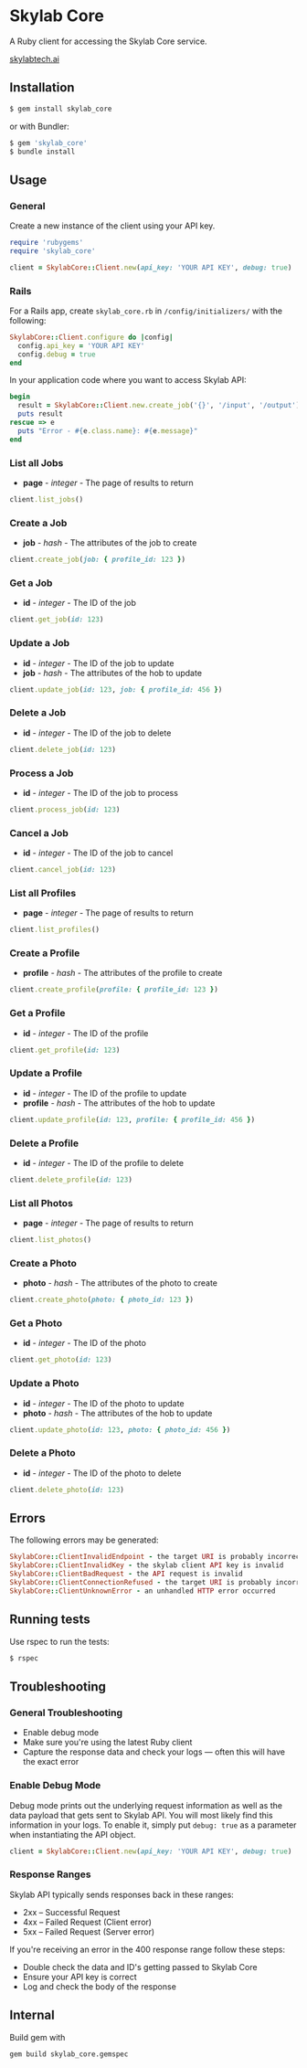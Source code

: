 # Skylab Core

A Ruby client for accessing the Skylab Core service.

[skylabtech.ai](http://skylabtech.ai)

## Installation

```bash
$ gem install skylab_core
```

or with Bundler:

```bash
$ gem 'skylab_core'
$ bundle install
```

## Usage


### General

Create a new instance of the client using your API key.

```ruby
require 'rubygems'
require 'skylab_core'

client = SkylabCore::Client.new(api_key: 'YOUR API KEY', debug: true)
```

### Rails

For a Rails app, create `skylab_core.rb` in `/config/initializers/`
with the following:

```ruby
SkylabCore::Client.configure do |config|
  config.api_key = 'YOUR API KEY'
  config.debug = true
end
```

In your application code where you want to access Skylab API:

```ruby
begin
  result = SkylabCore::Client.new.create_job('{}', '/input', '/output')
  puts result
rescue => e
  puts "Error - #{e.class.name}: #{e.message}"
end
```

### List all Jobs

- **page** - *integer* - The page of results to return

```ruby
client.list_jobs()
```

### Create a Job

- **job** - *hash* - The attributes of the job to create

```ruby
client.create_job(job: { profile_id: 123 })
```

### Get a Job

- **id** - *integer* - The ID of the job

```ruby
client.get_job(id: 123)
```

### Update a Job

- **id** - *integer* - The ID of the job to update
- **job** - *hash* - The attributes of the hob to update

```ruby
client.update_job(id: 123, job: { profile_id: 456 })
```

### Delete a Job

- **id** - *integer* - The ID of the job to delete

```ruby
client.delete_job(id: 123)
```

### Process a Job

- **id** - *integer* - The ID of the job to process

```ruby
client.process_job(id: 123)
```

### Cancel a Job

- **id** - *integer* - The ID of the job to cancel

```ruby
client.cancel_job(id: 123)
```

### List all Profiles

- **page** - *integer* - The page of results to return

```ruby
client.list_profiles()
```

### Create a Profile

- **profile** - *hash* - The attributes of the profile to create

```ruby
client.create_profile(profile: { profile_id: 123 })
```

### Get a Profile

- **id** - *integer* - The ID of the profile

```ruby
client.get_profile(id: 123)
```

### Update a Profile

- **id** - *integer* - The ID of the profile to update
- **profile** - *hash* - The attributes of the hob to update

```ruby
client.update_profile(id: 123, profile: { profile_id: 456 })
```

### Delete a Profile

- **id** - *integer* - The ID of the profile to delete

```ruby
client.delete_profile(id: 123)
```

### List all Photos

- **page** - *integer* - The page of results to return

```ruby
client.list_photos()
```

### Create a Photo

- **photo** - *hash* - The attributes of the photo to create

```ruby
client.create_photo(photo: { photo_id: 123 })
```

### Get a Photo

- **id** - *integer* - The ID of the photo

```ruby
client.get_photo(id: 123)
```

### Update a Photo

- **id** - *integer* - The ID of the photo to update
- **photo** - *hash* - The attributes of the hob to update

```ruby
client.update_photo(id: 123, photo: { photo_id: 456 })
```

### Delete a Photo

- **id** - *integer* - The ID of the photo to delete

```ruby
client.delete_photo(id: 123)
```

## Errors

The following errors may be generated:

```ruby
SkylabCore::ClientInvalidEndpoint - the target URI is probably incorrect
SkylabCore::ClientInvalidKey - the skylab client API key is invalid
SkylabCore::ClientBadRequest - the API request is invalid
SkylabCore::ClientConnectionRefused - the target URI is probably incorrect
SkylabCore::ClientUnknownError - an unhandled HTTP error occurred
```

## Running tests

Use rspec to run the tests:

```bash
$ rspec
```

## Troubleshooting

### General Troubleshooting

-   Enable debug mode
-   Make sure you're using the latest Ruby client
-   Capture the response data and check your logs &mdash; often this will have the exact error

### Enable Debug Mode

Debug mode prints out the underlying request information as well as the data payload that
gets sent to Skylab API. You will most likely find this information in your logs.
To enable it, simply put `debug: true` as a parameter when instantiating the API object.

```ruby
client = SkylabCore::Client.new(api_key: 'YOUR API KEY', debug: true)
```

### Response Ranges

Skylab API typically sends responses back in these ranges:

-   2xx – Successful Request
-   4xx – Failed Request (Client error)
-   5xx – Failed Request (Server error)

If you're receiving an error in the 400 response range follow these steps:

-   Double check the data and ID's getting passed to Skylab Core
-   Ensure your API key is correct
-   Log and check the body of the response


## Internal

Build gem with

```bash
gem build skylab_core.gemspec
```

